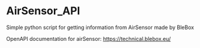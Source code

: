 # AirSensor_API
Simple python script for getting information from AirSensor made by BleBox

OpenAPI documentation for airSensor:
https://technical.blebox.eu/

